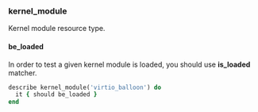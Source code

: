 ### <a name="kernel_module">kernel_module</a>

Kernel module resource type.

#### be\_loaded

In order to test a given kernel module is loaded, you should use **is_loaded** matcher.

```ruby
describe kernel_module('virtio_balloon') do
  it { should be_loaded }
end
```


